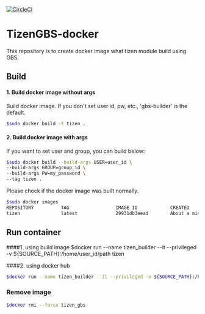 [![CircleCI](https://circleci.com/gh/linuxias/TizenGBS-docker.svg?style=svg)](https://circleci.com/gh/linuxias/TizenGBS-docker)

# TizenGBS-docker
This repository is to create docker image what tizen module build using GBS.

## Build

#### 1. Build docker image without args
Build docker image. If you don't set user id, pw, etc., 'gbs-builder' is the default.

 ```bash
 $sudo docker build -t tizen .
 ```
#### 2. Build docker image with args
If you want to set user and group, you can build below:
```bash
$sudo docker build --build-args USER=user_id \
--build-args GROUP=group_id \
--build-args PW=my_password \
--tag tizen .
```

Please check if the docker image was built normally.

```bash
$sudo docker images
REPOSITORY          TAG                 IMAGE ID            CREATED              SIZE
tizen               latest              29931db3eead        About a minute ago   698MB
```

## Run container

####1. using build image
$docker run --name tizen_builder --it --privileged -v ${SOURCE_PATH}:/home/user_id/path tizen

####2. using docker hub
```bash
$docker run --name tizen_builder --it --privileged -v ${SOURCE_PATH}:/home/user_id/path linuxias/tizen_gbs
```

### Remove image
```bash
$docker rmi --force tizen_gbs
```
